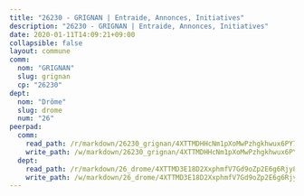 ```yaml
---
title: "26230 - GRIGNAN | Entraide, Annonces, Initiatives"
description: "26230 - GRIGNAN | Entraide, Annonces, Initiatives"
date: 2020-01-11T14:09:21+09:00
collapsible: false
layout: commune
comm:
  nom: "GRIGNAN"
  slug: grignan
  cp: "26230"
dept:
  nom: "Drôme"
  slug: drome
  num: "26"
peerpad:
  comm:
    read_path: /r/markdown/26230_grignan/4XTTMDHHcNm1pXoMwPzhgkhwux6PY7jrLryaS7fAyzBgP6ref
    write_path: /w/markdown/26230_grignan/4XTTMDHHcNm1pXoMwPzhgkhwux6PY7jrLryaS7fAyzBgP6ref-K3TgU5SH1hZFpJqdQLzaYDhweeSE5Bzv5w7Vfw47WVfMi8fu9hA7dfhmVCs2eZ4BZJY882K2e6PvWin5XeZgeaia1muJhVPTfv8w9ERUhqPDQmCYjudoCoSjJG2p5B3aTHS4Q92s
  dept:
    read_path: /r/markdown/26_drome/4XTTMD3E18D2XxphmfV7Gd9oZp2E6g6Rjy8yoyyuT4SyeeDZv
    write_path: /w/markdown/26_drome/4XTTMD3E18D2XxphmfV7Gd9oZp2E6g6Rjy8yoyyuT4SyeeDZv-K3TgUGX4nG6FnUgVjDeodHJBzD4Z7jTqAJwquijk1LCW8AWc9CAemuRZDQCZC8aha3sgQcHNRUHizJ1bQGiTeNjxAKKxoxsNxcJ7pjGzQ4icP1ftCA9sHED31LddZbCgpf6zkM4Q
---
```


